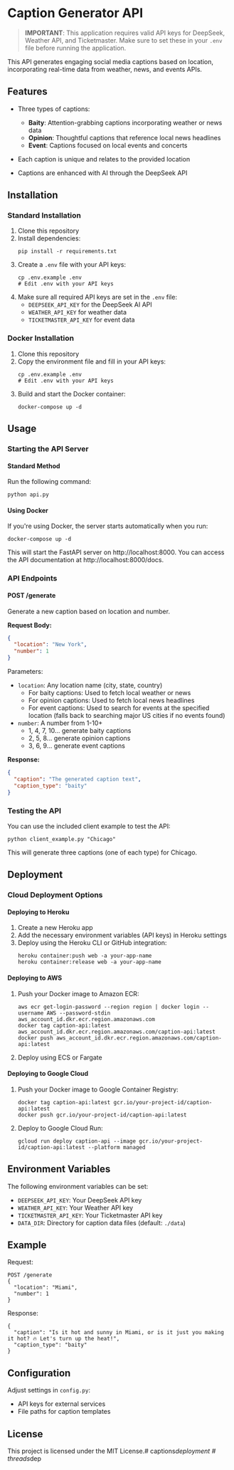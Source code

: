 # Caption Generator API

> **IMPORTANT**: This application requires valid API keys for DeepSeek, Weather API, and Ticketmaster. Make sure to set these in your `.env` file before running the application.

This API generates engaging social media captions based on location, incorporating real-time data from weather, news, and events APIs.

## Features

- Three types of captions:
  - **Baity**: Attention-grabbing captions incorporating weather or news data
  - **Opinion**: Thoughtful captions that reference local news headlines
  - **Event**: Captions focused on local events and concerts

- Each caption is unique and relates to the provided location
- Captions are enhanced with AI through the DeepSeek API

## Installation

### Standard Installation

1. Clone this repository
2. Install dependencies:
   ```
   pip install -r requirements.txt
   ```
3. Create a `.env` file with your API keys:
   ```
   cp .env.example .env
   # Edit .env with your API keys
   ```
4. Make sure all required API keys are set in the `.env` file:
   - `DEEPSEEK_API_KEY` for the DeepSeek AI API
   - `WEATHER_API_KEY` for weather data
   - `TICKETMASTER_API_KEY` for event data

### Docker Installation

1. Clone this repository
2. Copy the environment file and fill in your API keys:
   ```
   cp .env.example .env
   # Edit .env with your API keys
   ```
3. Build and start the Docker container:
   ```
   docker-compose up -d
   ```

## Usage

### Starting the API Server

#### Standard Method
Run the following command:

```
python api.py
```

#### Using Docker
If you're using Docker, the server starts automatically when you run:
```
docker-compose up -d
```

This will start the FastAPI server on http://localhost:8000. You can access the API documentation at http://localhost:8000/docs.

### API Endpoints

#### POST /generate

Generate a new caption based on location and number.

**Request Body:**

```json
{
  "location": "New York",
  "number": 1
}
```

Parameters:
- `location`: Any location name (city, state, country)
  - For baity captions: Used to fetch local weather or news
  - For opinion captions: Used to fetch local news headlines
  - For event captions: Used to search for events at the specified location (falls back to searching major US cities if no events found)
- `number`: A number from 1-10+
  - 1, 4, 7, 10... generate baity captions
  - 2, 5, 8... generate opinion captions
  - 3, 6, 9... generate event captions

**Response:**

```json
{
  "caption": "The generated caption text",
  "caption_type": "baity"
}
```

### Testing the API

You can use the included client example to test the API:

```
python client_example.py "Chicago"
```

This will generate three captions (one of each type) for Chicago.

## Deployment

### Cloud Deployment Options

#### Deploying to Heroku

1. Create a new Heroku app
2. Add the necessary environment variables (API keys) in Heroku settings
3. Deploy using the Heroku CLI or GitHub integration:
   ```
   heroku container:push web -a your-app-name
   heroku container:release web -a your-app-name
   ```

#### Deploying to AWS

1. Push your Docker image to Amazon ECR:
   ```
   aws ecr get-login-password --region region | docker login --username AWS --password-stdin aws_account_id.dkr.ecr.region.amazonaws.com
   docker tag caption-api:latest aws_account_id.dkr.ecr.region.amazonaws.com/caption-api:latest
   docker push aws_account_id.dkr.ecr.region.amazonaws.com/caption-api:latest
   ```

2. Deploy using ECS or Fargate

#### Deploying to Google Cloud

1. Push your Docker image to Google Container Registry:
   ```
   docker tag caption-api:latest gcr.io/your-project-id/caption-api:latest
   docker push gcr.io/your-project-id/caption-api:latest
   ```

2. Deploy to Google Cloud Run:
   ```
   gcloud run deploy caption-api --image gcr.io/your-project-id/caption-api:latest --platform managed
   ```

## Environment Variables

The following environment variables can be set:

- `DEEPSEEK_API_KEY`: Your DeepSeek API key
- `WEATHER_API_KEY`: Your Weather API key
- `TICKETMASTER_API_KEY`: Your Ticketmaster API key
- `DATA_DIR`: Directory for caption data files (default: `./data`)

## Example

Request:
```
POST /generate
{
  "location": "Miami",
  "number": 1
}
```

Response:
```
{
  "caption": "Is it hot and sunny in Miami, or is it just you making it hot? 🔥 Let's turn up the heat!",
  "caption_type": "baity"
}
```

## Configuration

Adjust settings in `config.py`:
- API keys for external services
- File paths for caption templates

## License

This project is licensed under the MIT License.#   c a p t i o n s _ d e p l o y m e n t  
 #   t h r e a d s _ d e p  
 